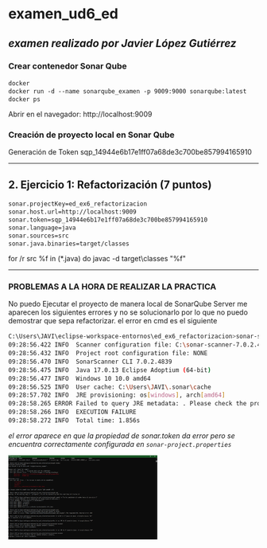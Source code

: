 # examen_ud6_ed
***examen realizado por Javier López Gutiérrez***
---

### Crear contenedor Sonar Qube

```
docker
docker run -d --name sonarqube_examen -p 9009:9000 sonarqube:latest
docker ps
```
Abrir en el navegador: http://localhost:9009
### Creación de proyecto local en Sonar Qube

Generación de Token
sqp_14944e6b17e1ff07a68de3c700be857994165910

---

## 2. Ejercicio 1: Refactorización (7 puntos) 

```
sonar.projectKey=ed_ex6_refactorizacion
sonar.host.url=http://localhost:9009
sonar.token=sqp_14944e6b17e1ff07a68de3c700be857994165910
sonar.language=java
sonar.sources=src
sonar.java.binaries=target/classes
```
for /r src %f in (*.java) do javac -d target\classes "%f"

--- 

### PROBLEMAS A LA HORA DE REALIZAR LA PRACTICA
No puedo Ejecutar el proyecto de manera local de SonarQube Server me aparecen los siguientes errores y no se solucionarlo por lo que no puedo demostrar que sepa refactorizar.
el error en cmd es el siguiente
```bash
C:\Users\JAVI\eclipse-workspace-entornos\ed_ex6_refactorizacion>sonar-scanner
09:28:56.422 INFO  Scanner configuration file: C:\sonar-scanner-7.0.2.4839-windows-x64\bin\..\conf\sonar-scanner.properties
09:28:56.432 INFO  Project root configuration file: NONE
09:28:56.470 INFO  SonarScanner CLI 7.0.2.4839
09:28:56.475 INFO  Java 17.0.13 Eclipse Adoptium (64-bit)
09:28:56.477 INFO  Windows 10 10.0 amd64
09:28:56.525 INFO  User cache: C:\Users\JAVI\.sonar\cache
09:28:57.702 INFO  JRE provisioning: os[windows], arch[amd64]
09:28:58.265 ERROR Failed to query JRE metadata: . Please check the property sonar.token or the environment variable SONAR_TOKEN.
09:28:58.266 INFO  EXECUTION FAILURE
09:28:58.272 INFO  Total time: 1.856s
```

*el error aparece en que la propiedad de sonar.token da error pero se encuentra correctamente configurada en `sonar-project.properties`*

<img src="images/Captura de Pantalla cmd.png" width="300"/>